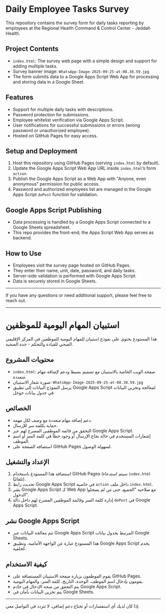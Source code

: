 # Daily Employee Tasks Survey

This repository contains the survey form for daily tasks reporting by employees at the Regional Health Command & Control Center - Jeddah Health.

## Project Contents

- `index.html`: The survey web page with a simple design and support for adding multiple tasks.
- Survey banner image: `WhatsApp-Image-2025-09-25-at-08.38.59.jpg`
- The form submits data to a Google Apps Script Web App for processing and storing data in a Google Sheet.

## Features

- Support for multiple daily tasks with descriptions.
- Password protection for submissions.
- Employee whitelist verification via Google Apps Script.
- User notifications for successful submissions or errors (wrong password or unauthorized employee).
- Hosted on GitHub Pages for easy access.

## Setup and Deployment

1. Host this repository using GitHub Pages (serving `index.html` by default).
2. Update the Google Apps Script Web App URL inside `index.html`’s form `action`.
3. Publish the Google Apps Script as a Web App with "Anyone, even anonymous" permission for public access.
4. Password and authorized employees list are managed in the Google Apps Script `doPost` function for validation.

## Google Apps Script Publishing

- Data processing is handled by a Google Apps Script connected to a Google Sheets spreadsheet.
- This repo provides the front-end; the Apps Script Web App serves as backend.

## How to Use

- Employees visit the survey page hosted on GitHub Pages.
- They enter their name, unit, date, password, and daily tasks.
- Server-side validation is performed with Google Apps Script.
- Data is securely stored in Google Sheets.

---

If you have any questions or need additional support, please feel free to reach out.

---

# استبيان المهام اليومية للموظفين

هذا المستودع يحتوي على نموذج استبيان للمهام اليومية للموظفين في المركز الإقليمي الصحي للقيادة والتحكم - جدة الصحية.

## محتويات المشروع

- `index.html`: صفحة الويب الخاصة بالاستبيان مع تصميم بسيط ودعم لإضافة مهام متعددة.
- صورة شعار الاستبيان: `WhatsApp-Image-2025-09-25-at-08.38.59.jpg`
- يرسل النموذج البيانات إلى تطبيق Google Apps Script لمعالجة وتخزين البيانات في جدول بيانات جوجل.

## الخصائص

- دعم إضافة مهام متعددة مع وصف لكل مهمة.
- حماية بكلمة سر للإرسال.
- التحقق من قائمة الموظفين المصرح لهم عبر Google Apps Script.
- إشعارات المستخدم في حالة نجاح الإرسال أو وجود خطأ في كلمة السر أو اسم الموظف.
- استضافة الصفحة على GitHub Pages لسهولة الوصول.

## الإعداد والتشغيل

1. استضافة هذا المستودع باستخدام GitHub Pages (سيتم استدعاء `index.html` تلقائيًا).
2. تحديث رابط Google Apps Script في خاصية `action` داخل ملف `index.html`.
3. نشر Google Apps Script كـ Web App مع صلاحية "الجميع، حتى من لم يسجلوا الدخول".
4. إدارة كلمة السر وقائمة الموظفين المصرح لهم داخل دالة `doPost` في Google Apps Script.

## نشر Google Apps Script

- تتم معالجة البيانات عبر Google Apps Script المرتبط بجدول بيانات Google Sheets.
- هذا المستودع عبارة عن الواجهة الأمامية، وتطبيق Google Apps Script يخدم كخلفية.

## كيفية الاستخدام

- يقوم الموظفون بزيارة صفحة الاستبيان المستضافة على GitHub Pages.
- يقومون بإدخال اسم الموظف، الوحدة، التاريخ، كلمة السر، والمهام اليومية.
- يتم التحقق من صحة الإدخال في خادم Google Apps Script.
- يتم تخزين البيانات بأمان في Google Sheets.

---

إذا كان لديك أي استفسارات أو تحتاج دعم إضافي، لا تتردد في التواصل معي.
